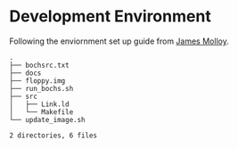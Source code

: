 # Development Environment

Following the enviornment set up guide from 
[James Molloy](https://web.archive.org/web/20160408171631/http://www.jamesmolloy.co.uk:80/tutorial_html/1.-Environment%20setup.html).

```
.
├── bochsrc.txt
├── docs
├── floppy.img
├── run_bochs.sh
├── src
│   ├── Link.ld
│   └── Makefile
└── update_image.sh

2 directories, 6 files
```


